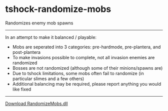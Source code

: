 # tshock-randomize-mobs
 Randomizes enemy mob spawns
 
***

In an attempt to make it balanced / playable:
- Mobs are seperated into 3 categories: pre-hardmode, pre-plantera, and post-plantera
- To make invasions possible to complete, not all invasion enemies are randomized
- Bosses are not randomized (although some of their minions/spawns are)
- Due to tshock limitations, some mobs often fail to randomize (in particular slimes and a few others)
- Additional balancing may be required, please report anything you would like fixed

***

[Download RandomizeMobs.dll](https://github.com/onusai/tshock-randomize-mobs/raw/main/bin/Debug/net6.0/RandomizeMobs.dll)
